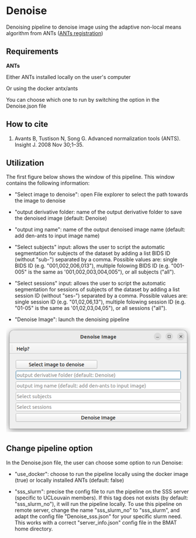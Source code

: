 # Denoise

Denoising pipeline to denoise image using the adaptive non-local means algorithm from ANTs ([ANTs registration](http://stnava.github.io/ANTs/))

## Requirements

**ANTs**

Either ANTs installed locally on the user's computer

Or using the docker antx/ants

You can choose which one to run by switching the option in the Denoise.json file

## How to cite

1. Avants B, Tustison N, Song G. Advanced normalization tools (ANTS). Insight J. 2008 Nov 30;1–35.

## Utilization

The first figure below shows the window of this pipeline. This window contains the following information:

* "Select image to denoise": open File explorer to select the path towards the image to denoise

* "output derivative folder: name of the output derivative folder to save the denoised image (default: Denoise)

* "output img name": name of the output denoised image name (default: add den-ants to input image name)

* "Select subjects" input: allows the user to script the automatic segmentation for subjects of the dataset by adding a list BIDS ID (without "sub-") separated by a comma. Possible values are: single BIDS ID (e.g. "001,002,006,013"), multiple folowing BIDS ID (e.g. "001-005" is the same as '001,002,003,004,005"), or all subjects ("all").

* "Select sessions" input: allows the user to script the automatic segmentation for sessions of subjects of the dataset by adding a list session ID (without "ses-") separated by a comma. Possible values are: single session ID (e.g. "01,02,06,13"), multiple folowing session ID (e.g. "01-05" is the same as '01,02,03,04,05"), or all sessions ("all").

* "Denoise Image": launch the denoising pipeline

![Denoise Win](Readme_pictures/Denoise.png)

## Change pipeline option

In the Denoise.json file, the user can choose some option to run Denoise:

* "use_docker": choose to run the pipeline locally using the docker image (true) or locally installed ANTs (default: false)

* "sss_slurm": precise the config file to run the pipeline on the SSS server (specific to UCLouvain members). If this tag does not exists (by default: "sss_slurm_no"), it will run the pipeline locally. To use this pipeline on remote server, change the name "sss_slurm_no" to "sss_slurm", and adapt the config file "Denoise_sss.json" for your specific slurm need. This works with a correct "server_info.json" config file in the BMAT home directory.

